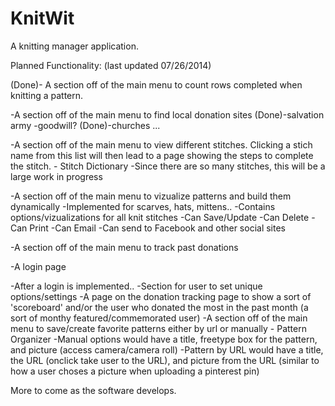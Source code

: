KnitWit
=======

A knitting manager application. 

Planned Functionality: (last updated 07/26/2014)

  (Done)- A section off of the main menu to count rows completed when knitting a pattern.
  
  -A section off of the main menu to find local donation sites 
  	(Done)-salvation army
  	-goodwill?
  	(Done)-churches
  	...

  -A section off of the main menu to view different stitches. Clicking a stich name from this list will
  then lead to a page showing the steps to complete the stitch. - Stitch Dictionary
  	-Since there are so many stitches, this will be a large work in progress

  -A section off of the main menu to vizualize patterns and build them dynamically
  	-Implemented for scarves, hats, mittens..
  	-Contains options/vizualizations for all knit stitches
  	-Can Save/Update
  	-Can Delete
  	-Can Print
  	-Can Email
  	-Can send to Facebook and other social sites

  -A section off of the main menu to track past donations

  -A login page

  -After a login is implemented..
  	-Section for user to set unique options/settings
  	-A page on the donation tracking page to show a sort of 'scoreboard' and/or the user who donated the most in the past month (a sort of monthy featured/commemorated user)
  	-A section off of the main menu to save/create favorite patterns either by url or manually - Pattern Organizer
  		-Manual options would have a title, freetype box for the pattern, and picture (access camera/camera roll)
  		-Pattern by URL would have a title, the URL (onclick take user to the URL), and picture from the URL (similar to how a user choses a picture when uploading a pinterest pin)


  
More to come as the software develops.

